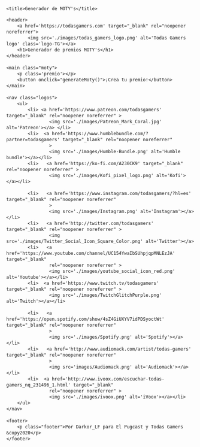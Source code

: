 <!DOCTYPE html>
<html lang="es">

<head>
    <meta charset="utf-8" />
    <meta name="viewport" content="width=device-width" />
    <link rel="stylesheet" href="./styles/styles.css" />
    <link rel="preconnect" href="https://fonts.gstatic.com">
    <link rel="shortcut icon" href="./images/Pugcast1_cuadrada.jpg">

    <title>Generador de MOTY's</title>
</head>

<body>
   

    <header>
        <a href='https://todasgamers.com' target="_blank" rel="noopener noreferrer">
            <img src='./images/todas_gamers_logo.png' alt='Todas Gamers logo' class='logo-TG'></a>
        <h1>Generador de premios MOTY's</h1>
    </header>

    <main class="moty">
        <p class='premio'></p>
        <button onclick="generateMoty()">¡Crea tu premio!</button>
    </main>

    <nav class="logos">
        <ul>
            <li> <a href='https://www.patreon.com/todasgamers' target="_blank" rel="noopener noreferrer" >
                    <img src='./images/Patreon_Mark_Coral.jpg' alt='Patreon'></a> </li>
            <li>  <a href='https://www.humblebundle.com/?partner=todasgamers' target="_blank" rel="noopener noreferrer"
                    >
                    <img src='./images/Humble-Bundle.png' alt='Humble bundle'></a></li>
            <li>   <a href='https://ko-fi.com/A230CK9' target="_blank" rel="noopener noreferrer" >
                    <img src='./images/Kofi_pixel_logo.png' alt='Kofi'></a></li>

            <li>   <a href='https://www.instagram.com/todasgamers/?hl=es' target="_blank" rel="noopener noreferrer"
                    >
                    <img src='./images/Instagram.png' alt='Instagram'></a></li>
            <li>   <a href='http://twitter.com/todasgamers' target="_blank" rel="noopener noreferrer" >
                    <img src='./images/Twitter_Social_Icon_Square_Color.png' alt='Twitter'></a>
            <li>   <a href='https://www.youtube.com/channel/UC154YwaIbSUhpjqpMNLEzJA' target="_blank"
                    rel="noopener noreferrer" >
                    <img src='./images/youtube_social_icon_red.png' alt='Youtube'></a></li>
            <li>  <a href='https://www.twitch.tv/todasgamers' target="_blank" rel="noopener noreferrer" >
                    <img src='./images/TwitchGlitchPurple.png' alt='Twitch'></a></li>

            <li>   <a href='https://open.spotify.com/show/4sZ4GiUXYV7idPDSyoctWt' target="_blank" rel="noopener noreferrer"
                    >
                    <img src='./images/Spotify.png' alt='Spotify'></a></li>
            <li>   <a href='http://www.audiomack.com/artist/todas-gamers' target="_blank" rel="noopener noreferrer"
                    >
                    <img src='images/Audiomack.png' alt='Audiomack'></a></li>
            <li>  <a href='http://www.ivoox.com/escuchar-todas-gamers_nq_231496_1.html' target="_blank"
                    rel="noopener noreferrer" >
                    <img src='./images/ivoox.png' alt='iVoox'></a></li>
        </ul>
    </nav>

    <footer>
        <p class="footer">Por Darkor_LF para El Pugcast y Todas Gamers &copy2020</p>
    </footer>

</body>
<script type="text/javascript" src="./js/generator.js"></script>

</html>
